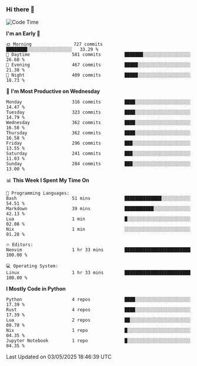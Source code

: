 ### Hi there 👋
<!--START_SECTION:waka-->
![Code Time](http://img.shields.io/badge/Code%20Time-558%20hrs%2028%20mins-blue)

**I'm an Early 🐤** 

```text
🌞 Morning                727 commits         ████████░░░░░░░░░░░░░░░░░   33.29 % 
🌆 Daytime                581 commits         ███████░░░░░░░░░░░░░░░░░░   26.60 % 
🌃 Evening                467 commits         █████░░░░░░░░░░░░░░░░░░░░   21.38 % 
🌙 Night                  409 commits         █████░░░░░░░░░░░░░░░░░░░░   18.73 % 
```
📅 **I'm Most Productive on Wednesday** 

```text
Monday                   316 commits         ████░░░░░░░░░░░░░░░░░░░░░   14.47 % 
Tuesday                  323 commits         ████░░░░░░░░░░░░░░░░░░░░░   14.79 % 
Wednesday                362 commits         ████░░░░░░░░░░░░░░░░░░░░░   16.58 % 
Thursday                 362 commits         ████░░░░░░░░░░░░░░░░░░░░░   16.58 % 
Friday                   296 commits         ███░░░░░░░░░░░░░░░░░░░░░░   13.55 % 
Saturday                 241 commits         ███░░░░░░░░░░░░░░░░░░░░░░   11.03 % 
Sunday                   284 commits         ███░░░░░░░░░░░░░░░░░░░░░░   13.00 % 
```


📊 **This Week I Spent My Time On** 

```text
💬 Programming Languages: 
Bash                     51 mins             ██████████████░░░░░░░░░░░   54.51 % 
Markdown                 39 mins             ███████████░░░░░░░░░░░░░░   42.13 % 
Lua                      1 min               █░░░░░░░░░░░░░░░░░░░░░░░░   02.08 % 
Nix                      1 min               ░░░░░░░░░░░░░░░░░░░░░░░░░   01.28 % 

🔥 Editors: 
Neovim                   1 hr 33 mins        █████████████████████████   100.00 % 

💻 Operating System: 
Linux                    1 hr 33 mins        █████████████████████████   100.00 % 
```

**I Mostly Code in Python** 

```text
Python                   4 repos             ████░░░░░░░░░░░░░░░░░░░░░   17.39 % 
Rust                     4 repos             ████░░░░░░░░░░░░░░░░░░░░░   17.39 % 
Lua                      2 repos             ██░░░░░░░░░░░░░░░░░░░░░░░   08.70 % 
Nix                      1 repo              █░░░░░░░░░░░░░░░░░░░░░░░░   04.35 % 
Jupyter Notebook         1 repo              █░░░░░░░░░░░░░░░░░░░░░░░░   04.35 % 
```




 Last Updated on 03/05/2025 18:46:39 UTC
<!--END_SECTION:waka-->

<!--
**YoganshSharma/YoganshSharma** is a ✨ _special_ ✨ repository because its `README.md` (this file) appears on your GitHub profile.

Here are some ideas to get you started:

- 🔭 I’m currently working on ...
- 🌱 I’m currently learning ...
- 👯 I’m looking to collaborate on ...
- 🤔 I’m looking for help with ...
- 💬 Ask me about ...
- 📫 How to reach me: ...
- 😄 Pronouns: ...
- ⚡ Fun fact: ...
-->
